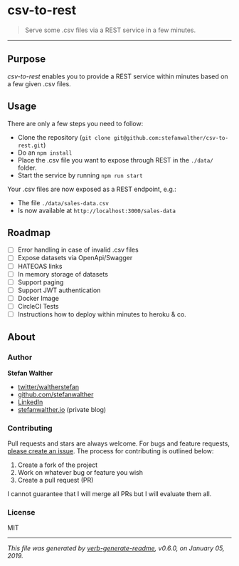 # csv-to-rest

> Serve some .csv files via a REST service in a few minutes.

---

## Purpose
_csv-to-rest_ enables you to provide a REST service within minutes based on a few given .csv files.

## Usage
There are only a few steps you need to follow:

- Clone the repository (`git clone git@github.com:stefanwalther/csv-to-rest.git`)
- Do an `npm install`
- Place the .csv file you want to expose through REST in the `./data/` folder.
- Start the service by running `npm run start`

Your .csv files are now exposed as a REST endpoint, e.g.:

- The file `./data/sales-data.csv`
- Is now available at `http://localhost:3000/sales-data`

## Roadmap
- [ ] Error handling in case of invalid .csv files
- [ ] Expose datasets via OpenApi/Swagger
- [ ] HATEOAS links
- [ ] In memory storage of datasets
- [ ] Support paging
- [ ] Support JWT authentication
- [ ] Docker Image
- [ ] CircleCI Tests
- [ ] Instructions how to deploy within minutes to heroku & co.

## About

### Author
**Stefan Walther**

* [twitter/waltherstefan](http://twitter.com/waltherstefan)  
* [github.com/stefanwalther](http://github.com/stefanwalther) 
* [LinkedIn](https://www.linkedin.com/in/stefanwalther/)
* [stefanwalther.io](http://stefanwalther.io) (private blog)

### Contributing
Pull requests and stars are always welcome. For bugs and feature requests, [please create an issue](https://github.com/stefanwalther/csv-to-rest/issues). The process for contributing is outlined below:

1. Create a fork of the project
2. Work on whatever bug or feature you wish
3. Create a pull request (PR)

I cannot guarantee that I will merge all PRs but I will evaluate them all.

### License
MIT

***

_This file was generated by [verb-generate-readme](https://github.com/verbose/verb-generate-readme), v0.6.0, on January 05, 2019._

